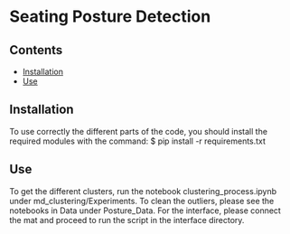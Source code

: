 # Seating Posture Detection



## Contents

- [Installation](#installation)
- [Use](#use)


## Installation

To use correctly the different parts of the code, you should install the required modules with the command: 
$ pip install -r requirements.txt

## Use

To get the different clusters, run the notebook clustering_process.ipynb under md_clustering/Experiments.
To clean the outliers, please see the notebooks in Data under Posture_Data.
For the interface, please connect the mat and proceed to run the script in the interface directory.